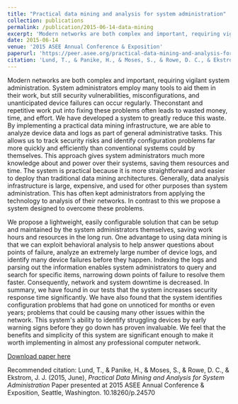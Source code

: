 ```yaml
---
title: "Practical data mining and analysis for system administration"
collection: publications
permalink: /publication/2015-06-14-data-mining
excerpt: 'Modern networks are both complex and important, requiring vigilant system administration. By implementing a practical data mining infrastructure, we are able to analyze device data and logs as part of general administrative tasks.'
date: 2015-06-14
venue: '2015 ASEE Annual Conference & Exposition'
paperurl: 'https://peer.asee.org/practical-data-mining-and-analysis-for-system-administration'
citation: 'Lund, T., & Panike, H., & Moses, S., & Rowe, D. C., & Ekstrom, J. J. (2015, June), <i>Practical Data Mining and Analysis for System Administration</i> Paper presented at 2015 ASEE Annual Conference & Exposition, Seattle, Washington. 10.18260/p.24570'
---
```

Modern networks are both complex and important, requiring vigilant system administration. System administrators employ many tools to aid them in their work, but still security vulnerabilities, misconfigurations, and unanticipated device failures can occur regularly. Theconstant and repetitive work put into fixing these problems often leads to wasted money, time, and effort. We have developed a system to greatly reduce this waste. By implementing a practical data mining infrastructure, we are able to analyze device data and logs as part of general administrative tasks. This allows us to track security risks and identify configuration problems far more quickly and efficiently than conventional systems could by themselves. This approach gives system administrators much more knowledge about and power over their systems, saving them resources and time. The system is practical because it is more straightforward and easier to deploy than traditional data mining architectures. Generally, data analysis infrastructure is large, expensive, and used for other purposes than system administration. This has often kept administrators from applying the technology to analysis of their networks. In contrast to this we propose a system designed to overcome these problems.

We propose a lightweight, easily configurable solution that can be setup and maintained by the system administrators themselves, saving work hours and resources in the long run. One advantage to using data mining is that we can exploit behavioral analysis to help answer questions about points of failure, analyze an extremely large number of device logs, and identify many device failures before they happen. Indexing the logs and parsing out the information enables system administrators to query and search for specific items, narrowing down points of failure to resolve them faster. Consequently, network and system downtime is decreased. In summary, we have found in our tests that the system increases security response time significantly. We have also found that the system identifies configuration problems that had gone on unnoticed for months or even years; problems that could be causing many other issues within the network. This system's ability to identify struggling devices by early warning signs before they go down has proven invaluable. We feel that the benefits and simplicity of this system are significant enough to make it worth implementing in almost any professional computer network.

[Download paper here](https://peer.asee.org/practical-data-mining-and-analysis-for-system-administration.pdf)

Recommended citation: Lund, T., & Panike, H., & Moses, S., & Rowe, D. C., & Ekstrom, J. J. (2015, June), <i>Practical Data Mining and Analysis for System Administration</i> Paper presented at 2015 ASEE Annual Conference & Exposition, Seattle, Washington. 10.18260/p.24570